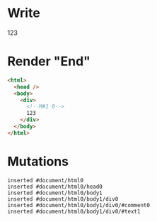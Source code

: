 # Write
  <div><!M#1 0>123</div>


# Render "End"
```html
<html>
  <head />
  <body>
    <div>
      <!--M#1 0-->
      123
    </div>
  </body>
</html>
```

# Mutations
```
inserted #document/html0
inserted #document/html0/head0
inserted #document/html0/body1
inserted #document/html0/body1/div0
inserted #document/html0/body1/div0/#comment0
inserted #document/html0/body1/div0/#text1
```